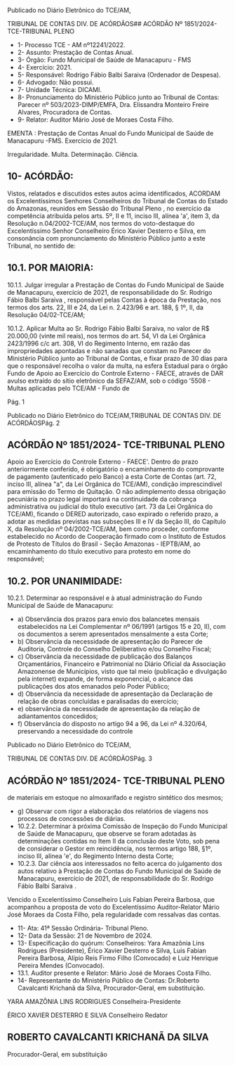 Publicado  no  Diário  Eletrônico do TCE/AM,

TRIBUNAL DE CONTAS DIV. DE ACÓRDÃOS## ACÓRDÃO Nº 1851/2024- TCE-TRIBUNAL PLENO

- 1- Processo TCE - AM nº12241/2022.
- 2- Assunto: Prestação de Contas Anual.
- 3- Órgão: Fundo Municipal de Saúde de Manacapuru - FMS
- 4- Exercício: 2021.
- 5- Responsável: Rodrigo Fábio Balbi Saraiva (Ordenador de Despesa).
- 6- Advogado: Não possui.
- 7- Unidade Técnica: DICAMI.
- 8- Pronunciamento  do  Ministério  Público  junto  ao  Tribunal  de  Contas: Parecer  nº 503/2023-DIMP/EMFA,  Dra.  Elissandra  Monteiro  Freire  Alvares, Procuradora  de Contas.
- 9- Relator: Auditor Mário José de Moraes Costa Filho.

EMENTA : Prestação  de  Contas  Anual  do  Fundo Municipal de Saúde de Manacapuru -FMS. Exercício de 2021.

Irregularidade. Multa. Determinação. Ciência.

## 10-  ACÓRDÃO:

Vistos, relatados e discutidos estes autos acima identificados, ACORDAM os Excelentíssimos Senhores Conselheiros do Tribunal de Contas do Estado do Amazonas, reunidos em Sessão do Tribunal Pleno , no exercício da competência atribuída pelos arts. 5º, II e 11, inciso III, alínea 'a', item 3, da Resolução n.04/2002-TCE/AM, nos termos do voto-destaque do Excelentíssimo Senhor Conselheiro Érico Xavier Desterro e Silva, em consonância com pronunciamento do Ministério Público junto a este Tribunal, no sentido de:

## 10.1. POR MAIORIA:

10.1.1. Julgar irregular a Prestação de Contas do Fundo Municipal de Saúde de Manacapuru, exercício de 2021, de responsabilidade  do  Sr. Rodrigo  Fábio  Balbi  Saraiva , responsável  pelas  Contas  à  época  da  Prestação,  nos termos dos arts. 22, III e 24, da Lei n. 2.423/96 e art. 188, § 1º, II, da Resolução 04/02-TCE/AM;

10.1.2. Aplicar  Multa ao  Sr. Rodrigo  Fábio  Balbi  Saraiva, no valor de R$ 20.000,00 (vinte mil reais), nos termos do art. 54,  VI  da  Lei  Orgânica  2423/1996  c/c  art.  308,  VI  do Regimento Interno, em razão das impropriedades apontadas  e  não  sanadas  que  constam  no  Parecer  do Ministério  Público  junto  ao  Tribunal  de  Contas,  e  fixar prazo de 30 dias para que o responsável recolha o valor da multa, na esfera Estadual para o órgão Fundo de Apoio ao Exercício do Controle Externo - FAECE, através de DAR avulso  extraído  do  sítio  eletrônico  da  SEFAZ/AM,  sob  o código '5508 - Multas aplicadas pelo TCE/AM - Fundo de

Pág. 1

Publicado  no  Diário  Eletrônico do TCE/AM,TRIBUNAL DE CONTAS DIV. DE ACÓRDÃOSPág. 2

## ACÓRDÃO Nº 1851/2024- TCE-TRIBUNAL PLENO

Apoio ao Exercício do Controle Externo - FAECE'. Dentro do prazo anteriormente conferido, é obrigatório o encaminhamento do comprovante de pagamento (autenticado pelo Banco) a esta Corte de Contas (art. 72, inciso III, alínea "a", da Lei Orgânica do TCE/AM), condição imprescindível para emissão do Termo de Quitação. O não adimplemento  dessa  obrigação  pecuniária  no  prazo  legal importará  na  continuidade  da  cobrança  administrativa  ou judicial  do  título  executivo  (art.  73  da  Lei  Orgânica  do TCE/AM),  ficando  o  DERED  autorizado,  caso  expirado  o referido prazo, a adotar as medidas previstas nas subseções  III e IV da Seção  III, do Capítulo X, da Resolução nº 04/2002-TCE/AM, bem como proceder, conforme estabelecido no Acordo de Cooperação firmado com o Instituto de Estudos de Protesto de Títulos do Brasil -  Seção  Amazonas  -  IEPTB/AM,  ao  encaminhamento  do título executivo para protesto em nome do responsável;

## 10.2. POR UNANIMIDADE:

10.2.1. Determinar ao  responsável  e  à  atual  administração  do Fundo Municipal de Saúde de Manacapuru:

- a) Observância dos prazos para envio dos balancetes mensais estabelecidos na Lei Complementar nº 06/1991 (artigos 15 e 20,  II),  com  os  documentos a serem apresentados mensalmente a esta Corte;
- b) Observância da necessidade de apresentação do Parecer de Auditoria, Controle do Conselho Deliberativo e/ou Conselho Fiscal;
- c) Observância  da  necessidade  de  publicação  dos Balanços Orçamentários, Financeiro e Patrimonial no Diário Oficial da Associação Amazonense de Municípios, visto que tal meio (publicação e divulgação pela internet) expande, de forma exponencial,  o  alcance  das  publicações  dos  atos emanados pelo Poder Público;
- d) Observância da necessidade de apresentação da Declaração de relação de obras concluídas e paralisadas do exercício;
- e)  observância  da  necessidade  de  apresentação  da relação de adiantamentos concedidos;
- f) Observância do disposto no artigo 94 a 96, da Lei nº  4.320/64, preservando a necessidade do controle

Publicado  no  Diário  Eletrônico do TCE/AM,

TRIBUNAL DE CONTAS DIV. DE ACÓRDÃOSPág. 3

## ACÓRDÃO Nº 1851/2024- TCE-TRIBUNAL PLENO

de  materiais  em  estoque  no  almoxarifado  e  registro sintético dos mesmos;

- g) Observar com rigor a elaboração dos relatórios de viagens nos processos de concessões de diárias.
- 10.2.2. Determinar à  próxima  Comissão  de  Inspeção  do  Fundo Municipal de Saúde de Manacapuru, que observe se foram adotadas às determinações contidas no Item II da conclusão deste Voto, sob pena de considerar o Gestor em reincidência,  nos  termos  artigo  188,  §1º,  inciso  III,  alínea 'e', do Regimento Interno desta Corte;
- 10.2.3. Dar ciência aos interessados no feito acerca do julgamento dos  autos  relativo à Prestação  de  Contas  do  Fundo Municipal de Saúde de Manacapuru, exercício de 2021, de responsabilidade do Sr. Rodrigo Fábio Balbi Saraiva .

Vencido  o  Excelentíssimo  Conselheiro  Luis  Fabian  Pereira  Barbosa,  que acompanhou a proposta de voto do Excelentíssimo Auditor-Relator Mário José Moraes da Costa Filho, pela regularidade com ressalvas das contas.

- 11-  Ata: 41ª Sessão Ordinária- Tribunal Pleno.
- 12-  Data da Sessão: 21 de Novembro de 2024.
- 13-  Especificação do quórum: Conselheiros: Yara Amazônia Lins Rodrigues (Presidente), Érico Xavier Desterro e Silva, Luis Fabian Pereira Barbosa, Alípio Reis Firmo Filho (Convocado) e Luiz Henrique Pereira Mendes (Convocado).
- 13.1. Auditor presente e Relator: Mário José de Moraes Costa Filho.
- 14-  Representante do Ministério Público de Contas: Dr.Roberto Cavalcanti Krichanã da Silva, Procurador-Geral, em substituição.

YARA AMAZÔNIA LINS RODRIGUES Conselheira-Presidente

ÉRICO XAVIER DESTERRO E SILVA Conselheiro Redator

## ROBERTO CAVALCANTI KRICHANÃ DA SILVA

Procurador-Geral, em substituição